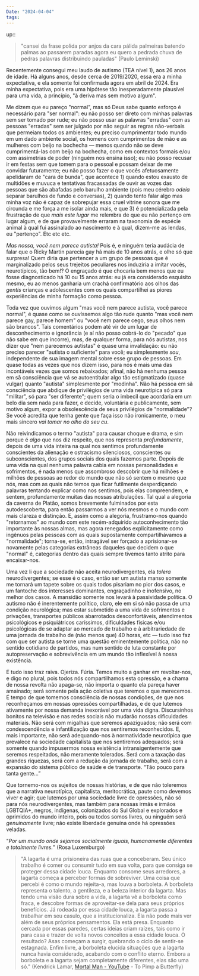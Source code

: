 ```yaml
---
Date: "2024-04-04"
tags:
---
```

up:: 

> "cansei da frase polida
> por anjos da cara pálida
> palmeiras batendo palmas
> ao passarem paradas
> agora eu quero a pedrada
> chuva de pedras palavras
> distribuindo pauladas"
> (Paulo Leminski)

Recentemente consegui meu laudo de autismo (TEA nível 1), aos 26 anos de idade. Há alguns anos, desde cerca de 2019/2020, essa era a minha expectativa, e ela somente foi confirmada agora em abril de 2024. Era minha expectativa, pois era uma hipótese tão inesperadamente plausível para uma vida, a princípio, "à deriva mas sem motivo algum". 

Me dizem que eu pareço "normal", mas só Deus sabe quanto esforço é necessário para "ser normal": eu não posso ser direto com minhas palavras sem ser tomado por rude; eu não posso usar as palavras "erradas" com as pessoas "erradas" sem ser julgado por não seguir as regras não-verbais que permeiam todos os ambientes; eu preciso cumprimentar todo mundo em um dado ambiente social, os homens com cumprimentos de mão e as mulheres com beijo na bochecha — menos quando não se deve cumprimentá-las com beijo na bochecha, como em contextos formais e/ou com assimetrias de poder (ninguém nos ensina isso); eu não posso recusar ir em festas sem que tomem para o pessoal e possam deixar de me convidar futuramente; eu não posso fazer o que vocês afetuosamente apelidaram de "cara de bunda", que acontece 1) quando estou exausto de multidões e muvuca e tentativas fracassadas de ouvir as vozes das pessoas que são abafadas pelo barulho ambiente (pois meu cérebro *odeia* separar barulhos de fundo e conversas), 2) quando tento falar algo mas minha voz não é capaz de sobrepujar essa cruel vitrine sonora que me circunda e me força a me isolar ainda mais, e que 3) é potencializada pela frustração de que *mais este lugar* me relembra de que eu não pertenço em lugar algum, e de que provavelmente erraram na taxonomia de espécie animal à qual fui assinalado ao nascimento e à qual, dizem-me as lendas, eu "pertenço". Etc etc etc.

*Mas nossa, você nem parece autista!* Pois é, e ninguém teria audácia de falar que o Ricky Martin parecia gay há mais de 10 anos atrás, e olhe só que surpresa! Quem diria que pertencer a um grupo de pessoas que é marginalizado pelos seus trejeitos peculiares nos induziria a imitar vocês, neurotípicos, tão bem!? O engraçado é que chocaria bem menos que eu fosse diagnosticado há 10 ou 15 anos atrás: eu já era considerado esquisito mesmo, eu ao menos ganharia um crachá confirmatório aos olhos das *gentis* crianças e adolescentes com os quais compartilhei as piores experiências de minha formação como pessoa.

Toda vez que ouvimos algum "mas você nem parece autista, você parece normal", é quase como se ouvíssemos algo tão rude quanto "mas você nem parece gay, parece homem" ou "você nem parece cego, seus olhos nem são brancos". Tais comentários podem até vir de um lugar de desconhecimento e ignorância (e aí não posso cobrá-lo do "pecado" que não sabe em que incorre), mas, de qualquer forma, para nós autistas, nos dizer que "nem parecemos autistas" é quase uma invalidação: eu não preciso parecer "autista o suficiente" para você; eu simplesmente *sou*, independente de sua imagem mental sobre esse grupo de pessoas. Em quase todas as vezes que nos dizem isso, para nós é mais uma das incontáveis vezes que somos rebaixados; afinal, não há nenhuma pessoa em sã consciência que vá se autoentitular algo tão estigmatizado (quase vulgar) quanto "autista" simplesmente por "modinha". Não há pessoa em sã consciência que abdique de privilégios de uma vida neurotípica só para "militar", só para "ser diferente"; quem seria o imbecil que acordaria em um belo dia sem nada para fazer, e decide, voluntária e publicamente, sem motivo algum, expor a obsolescência de seus privilégios de "normalidade"? Se você acredita que tenha gente que faça isso não ironicamente, o meu mais sincero *vai tomar no olho do seu cu*. 

Não reivindicamos o termo "autista" para causar choque e drama, e sim porque é *algo* que nos diz respeito, que nos representa *profundamente*, depois de uma vida inteira na qual nos sentimos profundamente conscientes da alienação e ostracismo silenciosos, conscientes ou subconscientes, dos grupos sociais dos quais fazemos parte. Depois de uma vida na qual nenhuma palavra cabia em nossas personalidades e sofrimentos, é nada menos que assombroso descobrir que há milhões e milhões de pessoas ao redor do mundo que não só sentem o mesmo que nós, mas com as quais não temos que ficar futilmente desperdiçando palavras tentando explicar como nos sentimos, pois elas compreendem, e sentem, profundamente muitas das nossas atribulações. Tal qual a alegoria da caverna de Platão, somos brevemente fulminados por esta autodescoberta, para então passarmos a ver nós mesmos e o mundo com mais clareza e distinção. E, assim como a alegoria, frustramo-nos quando "retornamos" ao mundo com este recém-adquirido autoconhecimento tão importante às nossas almas, mas agora renegados explicitamente como ingênuos pelas pessoas com as quais supostamente compartilhávamos a "normalidade"; torna-se, então, intragável ser forçado a aprisionar-se novamente pelas categorias extrâneas daqueles que decidem o que "normal" é, categorias dentro das quais sempre tivemos tanto atrito para encaixar-nos.

Uma vez li que a sociedade não aceita neurodivergentes, ela *tolera* neurodivergentes; se esse é o caso, então ser um autista manso somente me tornará um tapete sobre os quais todos pisariam no pior dos casos, e um fantoche dos interesses dominantes, engraçadinho e inofensivo, no melhor dos casos. A mansidão somente nos levará à passividade política. O autismo não é inerentemente político, claro, ele em si só não passa de uma condição neurológica; mas estar submetido a uma vida de sofrimentos e privações, transportes públicos abarrotados desconfortáveis, atendimentos psicológicos e psiquiátricos caríssimos, dificuldades físicas e/ou psicológicas de se adaptar ao mercado de trabalho e à arbitrariedade de uma jornada de trabalho de (não menos que) 40 horas, etc — tudo isso faz com que ser autista se torne uma questão eminentemente política, não no sentido cotidiano de partidos, mas num sentido de luta constante por autopreservação e sobrevivência em um mundo tão inflexível à nossa existência.

E tudo isso traz raiva. Ojeriza. Fúria. Temos muito a ganhar em revoltar-nos, e digo no plural, pois todos nós compartilhamos esta opressão, e a chama de nossa revolta não apaga-se, não importa o quanto ela pareça haver amainado; será somente pela ação coletiva que teremos o que merecemos. É tempo de que tomemos consciência de nossas condições, de que nos reconheçamos em nossas opressões compartilhadas, e de que lutemos ativamente por nossa demanda inexorável por uma vida digna. Discursinhos bonitos na televisão e nas redes sociais não mudarão nossas dificuldades materiais. Não será com migalhas que seremos apaziguados; não será com condescendência e infantilização que nos sentiremos reconhecidos. E, mais importante, não será adequando-nos à normatividade neurotípica que prevalece na sociedade capitalista que nos sentiremos adequados; será somente quando impusermos nossa existência intransigentemente que seremos respeitados, não meramente tolerados. Será com a taxação das grandes riquezas, será com a redução da jornada de trabalho, será com a expansão do sistema público de saúde e de transporte. “Tão pouco para tanta gente…”

Que tornemo-nos os sujeitos de nossas histórias, e de que não toleremos que a narrativa neurotípica, capitalista, meritocrática, paute como devemos viver e agir; que lutemos por uma sociedade livre de opressões, não só para nós neurodivergentes, mas também para nossas irmãs e irmãos LGBTQIA+, negros, indígenas, colonizados do Sul Global e explorados e oprimidos do mundo inteiro, pois ou todos somos livres, ou ninguém será *genuinamente* livre; não existe liberdade genuína onde há opressões veladas. 

"*Por um mundo onde sejamos socialmente iguais, humanamente diferentes e totalmente livres.*" (Rosa Luxemburgo)

> "A lagarta é uma prisioneira das ruas que a conceberam. 
> Seu único trabalho é comer ou consumir tudo em sua volta, para que consiga se proteger dessa cidade louca. 
> Enquanto consome seus arredores, a lagarta começa a perceber formas de sobreviver. 
> Uma coisa que percebi é como o mundo rejeita-a, mas louva a borboleta. A borboleta representa o talento, a gentileza, e a beleza interior da lagarta. 
> Mas tendo uma visão dura sobre a vida, a lagarta vê a borboleta como fraca, e descobre formas de aproveitar-se dela para seus próprios benefícios.
> Já rodeada por essa cidade louca, a lagarta passa a trabalhar em seu casulo, que a institucionaliza. Ela não pode mais ver além de seus próprios pensamentos.
> Ela está presa. Enquanto cercada por essas paredes, certas ideias criam raízes, tais como ir para casa e trazer de volta novos conceitos a essa cidade louca.
> O resultado? Asas começam a surgir, quebrando o ciclo de sentir-se estagnada. Enfim livre, a borboleta elucida situações que a lagarta nunca havia considerado, acabando com o conflito eterno.
> Embora a borboleta e a lagarta sejam completamente diferentes, elas são uma só."
> (Kendrick Lamar, [Mortal Man - YouTube](https://youtu.be/axwpgn3GRMs?t=637) - To Pimp a Butterfly)
